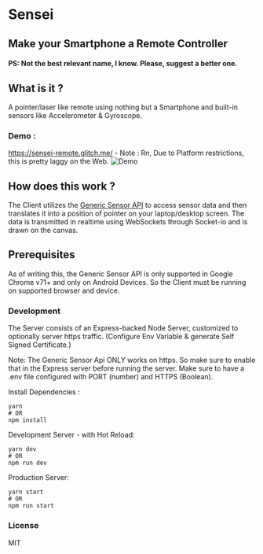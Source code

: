 # Sensei

## Make your Smartphone a Remote Controller

#### PS: Not the best relevant name, I know. Please, suggest a better one.

## What is it ?

A pointer/laser like remote using nothing but a Smartphone and
built-in sensors like Accelerometer & Gyroscope.

### Demo :
https://sensei-remote.glitch.me/ - Note : Rn, Due to Platform restrictions, this is pretty laggy on the Web. 
![Demo](./public/Demo/demo.gif)

## How does this work ?

The Client utilizes the [Generic Sensor API](https://developer.mozilla.org/en-US/docs/Web/API/Sensor_APIs) to access sensor data and then translates it into a position of
pointer on your laptop/desktop screen. The data is transmitted in
realtime using WebSockets through Socket-io and is drawn on the
canvas.

## Prerequisites

As of writing this, the Generic Sensor API is only supported in Google Chrome v71+ and only on Android Devices. So the Client must be running on supported browser and device.

### Development

The Server consists of an Express-backed Node Server, customized to optionally server https traffic. (Configure Env Variable & generate Self Signed Certificate.)

Note: The Generic Sensor Api ONLY works on https. So make sure to enable that in the Express server before running the server.
Make sure to have a .env file configured with PORT (number) and HTTPS (Boolean).

Install Dependencies :

```
yarn
# OR
npm install
```

Development Server - with Hot Reload:

```
yarn dev
# OR
npm run dev
```

Production Server:

```
yarn start
# OR
npm run start
```

### License

MIT
